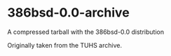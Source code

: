 # 386bsd-0.0-archive
A compressed tarball with the 386bsd-0.0 distribution

Originally taken from the TUHS archive.
